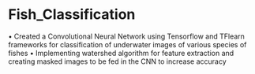 # Fish_Classification
• Created a Convolutional Neural Network using Tensorflow and TFlearn frameworks for classification of underwater images of various species of fishes
• Implementing watershed algorithm for feature extraction and creating masked images to be fed in the CNN to increase accuracy
